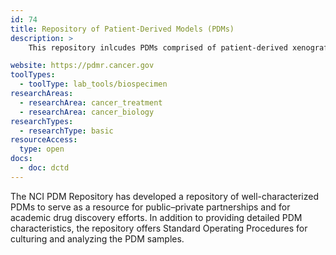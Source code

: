 ```yaml
---
id: 74
title: Repository of Patient-Derived Models (PDMs)
description: >
    This repository inlcudes PDMs comprised of patient-derived xenografts (PDXs) and *in vitro* patient-derived cell cultures (PDCs), including mixed cell populations, clonal cell lines, and fibroblast cell lines.

website: https://pdmr.cancer.gov
toolTypes:
  - toolType: lab_tools/biospecimen
researchAreas:
  - researchArea: cancer_treatment
  - researchArea: cancer_biology
researchTypes:
  - researchType: basic
resourceAccess:
  type: open
docs:
  - doc: dctd
---
```

The NCI PDM Repository has developed a repository of well-characterized PDMs to serve as a resource for public–private partnerships and for academic drug discovery efforts. In addition to providing detailed PDM characteristics, the repository offers Standard Operating Procedures for culturing and analyzing the PDM samples.